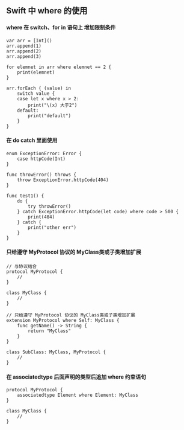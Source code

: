 ## Swift 中 where 的使用

#### where 在 switch、for in 语句上 增加限制条件

```
var arr = [Int]()
arr.append(1)
arr.append(2)
arr.append(3)

for elemnet in arr where elemnet == 2 {
    print(elemnet)
}

arr.forEach { (value) in
    switch value {
    case let x where x > 2:
        print("\(x) 大于2")
    default:
        print("default")
    }
}
```

#### 在 do catch 里面使用
```
enum ExceptionError: Error {
    case httpCode(Int)
}

func throwError() throws {
    throw ExceptionError.httpCode(404)
}

func test1() {
    do {
        try throwError()
    } catch ExceptionError.httpCode(let code) where code > 500 {
        print(404)
    } catch {
        print("other err")
    }
}
```

#### 只给遵守 MyProtocol 协议的 MyClass类或子类增加扩展

```
// 与协议结合
protocol MyProtocol {
    //
}

class MyClass {
    //
}

// 只给遵守 MyProtocol 协议的 MyClass类或子类增加扩展
extension MyProtocol where Self: MyClass {
    func getName() -> String {
        return "MyClass"
    }
}

class SubClass: MyClass, MyProtocol {
    //
}
```

#### 在 associatedtype 后面声明的类型后追加 where 约束语句

```
protocol MyProtocol {
    associatedtype Element where Element: MyClass
}

class MyClass {
    //
}
```